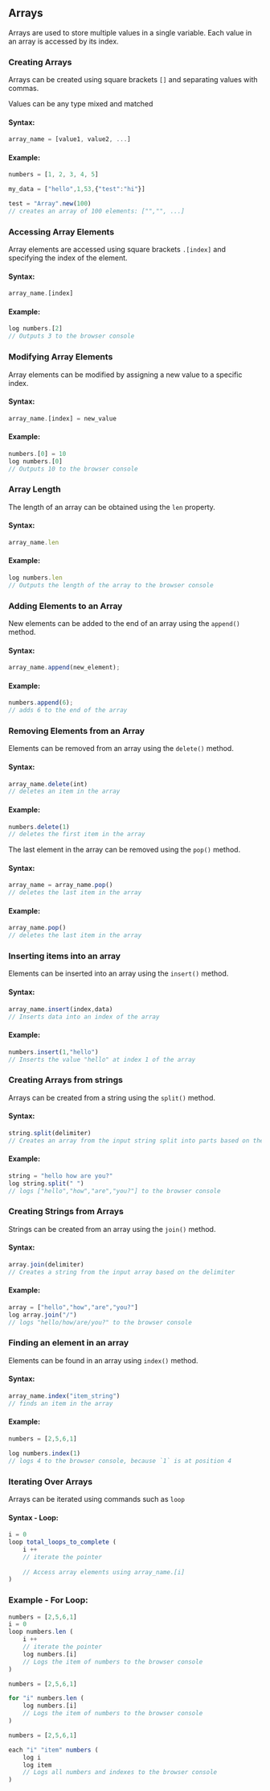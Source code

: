 ## Arrays

Arrays are used to store multiple values in a single variable. Each value in an array is accessed by its index.

### Creating Arrays

Arrays can be created using square brackets `[]` and separating values with commas.

Values can be any type mixed and matched

#### Syntax:

```js
array_name = [value1, value2, ...]
```

#### Example:

```js
numbers = [1, 2, 3, 4, 5]

my_data = ["hello",1,53,{"test":"hi"}]

test = "Array".new(100)
// creates an array of 100 elements: ["","", ...]

```

### Accessing Array Elements

Array elements are accessed using square brackets `.[index]` and specifying the index of the element.

#### Syntax:

```js
array_name.[index]
```

#### Example:

```js
log numbers.[2]
// Outputs 3 to the browser console
```

### Modifying Array Elements

Array elements can be modified by assigning a new value to a specific index.

#### Syntax:

```js
array_name.[index] = new_value
```

#### Example:

```js
numbers.[0] = 10
log numbers.[0]
// Outputs 10 to the browser console
```

### Array Length

The length of an array can be obtained using the `len` property.

#### Syntax:

```js
array_name.len
```

#### Example:

```js
log numbers.len
// Outputs the length of the array to the browser console
```

### Adding Elements to an Array

New elements can be added to the end of an array using the `append()` method.

#### Syntax:

```js
array_name.append(new_element);
```

#### Example:

```js
numbers.append(6);
// adds 6 to the end of the array
```

### Removing Elements from an Array

Elements can be removed from an array using the `delete()` method.

#### Syntax:

```js
array_name.delete(int)
// deletes an item in the array
```

#### Example:

```js
numbers.delete(1)
// deletes the first item in the array
```

The last element in the array can be removed using the `pop()` method.

#### Syntax:

```js
array_name = array_name.pop()
// deletes the last item in the array
```

#### Example:

```js
array_name.pop()
// deletes the last item in the array
```

### Inserting items into an array

Elements can be inserted into an array using the `insert()` method.

#### Syntax:

```js
array_name.insert(index,data)
// Inserts data into an index of the array
```

#### Example:

```js
numbers.insert(1,"hello")
// Inserts the value "hello" at index 1 of the array
```

### Creating Arrays from strings

Arrays can be created from a string using the `split()` method.

#### Syntax:

```js
string.split(delimiter)
// Creates an array from the input string split into parts based on the delimiter
```

#### Example:

```js
string = "hello how are you?"
log string.split(" ")
// logs ["hello","how","are","you?"] to the browser console
```

### Creating Strings from Arrays

Strings can be created from an array using the `join()` method.

#### Syntax:

```js
array.join(delimiter)
// Creates a string from the input array based on the delimiter
```

#### Example:

```js
array = ["hello","how","are","you?"]
log array.join("/")
// logs "hello/how/are/you?" to the browser console
```

### Finding an element in an array

Elements can be found in an array using `index()` method.

#### Syntax:

```js
array_name.index("item_string")
// finds an item in the array
```

#### Example:

```js
numbers = [2,5,6,1]

log numbers.index(1)
// logs 4 to the browser console, because `1` is at position 4
```

### Iterating Over Arrays

Arrays can be iterated using commands such as `loop`

#### Syntax - Loop:

```js
i = 0
loop total_loops_to_complete (
    i ++
    // iterate the pointer
    
    // Access array elements using array_name.[i]
)
```

### Example - For Loop:

```js
numbers = [2,5,6,1]
i = 0
loop numbers.len (
    i ++
    // iterate the pointer
    log numbers.[i]
    // Logs the item of numbers to the browser console
)
```

```js
numbers = [2,5,6,1]

for "i" numbers.len (
    log numbers.[i]
    // Logs the item of numbers to the browser console
)
```

```js
numbers = [2,5,6,1]

each "i" "item" numbers (
    log i
    log item
    // Logs all numbers and indexes to the browser console
)
```

